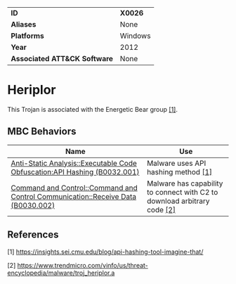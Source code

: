 |||
|---|---|
|**ID**|**X0026**|
|**Aliases**|None|
|**Platforms**|Windows|
|**Year**|2012|
|**Associated ATT&CK Software**|None|


Heriplor
========
This Trojan is associated with the Energetic Bear group  [[1]](#1).

MBC Behaviors
---------
|Name|Use|
|---|---|
|[Anti-Static Analysis::Executable Code Obfuscation:API Hashing (B0032.001)](../anti-static-analysis/executable-code-obfuscation.md)|Malware uses API hashing method	 [[1]](#1)|
|[Command and Control::Command and Control Communication::Receive Data (B0030.002)](../command-and-control/c2-communication.md)|Malware has capability to connect with C2 to download arbitrary code [[2]](#2)|

References
----------
<a name="1">[1]</a> https://insights.sei.cmu.edu/blog/api-hashing-tool-imagine-that/

<a name="2">[2]</a> https://www.trendmicro.com/vinfo/us/threat-encyclopedia/malware/troj_heriplor.a
